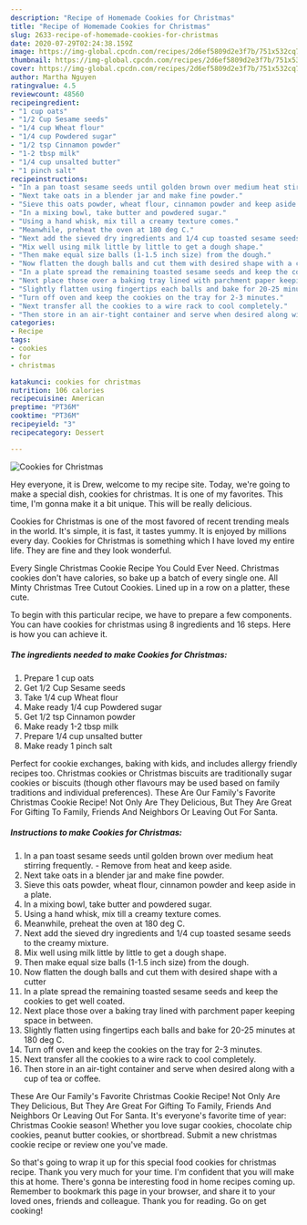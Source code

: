 ```yaml
---
description: "Recipe of Homemade Cookies for Christmas"
title: "Recipe of Homemade Cookies for Christmas"
slug: 2633-recipe-of-homemade-cookies-for-christmas
date: 2020-07-29T02:24:38.159Z
image: https://img-global.cpcdn.com/recipes/2d6ef5809d2e3f7b/751x532cq70/cookies-for-christmas-recipe-main-photo.jpg
thumbnail: https://img-global.cpcdn.com/recipes/2d6ef5809d2e3f7b/751x532cq70/cookies-for-christmas-recipe-main-photo.jpg
cover: https://img-global.cpcdn.com/recipes/2d6ef5809d2e3f7b/751x532cq70/cookies-for-christmas-recipe-main-photo.jpg
author: Martha Nguyen
ratingvalue: 4.5
reviewcount: 48560
recipeingredient:
- "1 cup oats"
- "1/2 Cup Sesame seeds"
- "1/4 cup Wheat flour"
- "1/4 cup Powdered sugar"
- "1/2 tsp Cinnamon powder"
- "1-2 tbsp milk"
- "1/4 cup unsalted butter"
- "1 pinch salt"
recipeinstructions:
- "In a pan toast sesame seeds until golden brown over medium heat stirring frequently.  Remove from heat and keep aside."
- "Next take oats in a blender jar and make fine powder."
- "Sieve this oats powder, wheat flour, cinnamon powder and keep aside in a plate."
- "In a mixing bowl, take butter and powdered sugar."
- "Using a hand whisk, mix till a creamy texture comes."
- "Meanwhile, preheat the oven at 180 deg C."
- "Next add the sieved dry ingredients and 1/4 cup toasted sesame seeds to the creamy mixture."
- "Mix well using milk little by little to get a dough shape."
- "Then make equal size balls (1-1.5 inch size) from the dough."
- "Now flatten the dough balls and cut them with desired shape with a cutter"
- "In a plate spread the remaining toasted sesame seeds and keep the cookies to get well coated."
- "Next place those over a baking tray lined with parchment paper keeping space in between."
- "Slightly flatten using fingertips each balls and bake for 20-25 minutes at 180 deg C."
- "Turn off oven and keep the cookies on the tray for 2-3 minutes."
- "Next transfer all the cookies to a wire rack to cool completely."
- "Then store in an air-tight container and serve when desired along with a cup of tea or coffee."
categories:
- Recipe
tags:
- cookies
- for
- christmas

katakunci: cookies for christmas 
nutrition: 106 calories
recipecuisine: American
preptime: "PT36M"
cooktime: "PT36M"
recipeyield: "3"
recipecategory: Dessert

---
```



![Cookies for Christmas](https://img-global.cpcdn.com/recipes/2d6ef5809d2e3f7b/751x532cq70/cookies-for-christmas-recipe-main-photo.jpg)

Hey everyone, it is Drew, welcome to my recipe site. Today, we're going to make a special dish, cookies for christmas. It is one of my favorites. This time, I'm gonna make it a bit unique. This will be really delicious.

Cookies for Christmas is one of the most favored of recent trending meals in the world. It's simple, it is fast, it tastes yummy. It is enjoyed by millions every day. Cookies for Christmas is something which I have loved my entire life. They are fine and they look wonderful.

Every Single Christmas Cookie Recipe You Could Ever Need. Christmas cookies don&#39;t have calories, so bake up a batch of every single one. All Minty Christmas Tree Cutout Cookies. Lined up in a row on a platter, these cute.


To begin with this particular recipe, we have to prepare a few components. You can have cookies for christmas using 8 ingredients and 16 steps. Here is how you can achieve it.

<!--inarticleads1-->

##### The ingredients needed to make Cookies for Christmas:

1. Prepare 1 cup oats
1. Get 1/2 Cup Sesame seeds
1. Take 1/4 cup Wheat flour
1. Make ready 1/4 cup Powdered sugar
1. Get 1/2 tsp Cinnamon powder
1. Make ready 1-2 tbsp milk
1. Prepare 1/4 cup unsalted butter
1. Make ready 1 pinch salt


Perfect for cookie exchanges, baking with kids, and includes allergy friendly recipes too. Christmas cookies or Christmas biscuits are traditionally sugar cookies or biscuits (though other flavours may be used based on family traditions and individual preferences). These Are Our Family&#39;s Favorite Christmas Cookie Recipe! Not Only Are They Delicious, But They Are Great For Gifting To Family, Friends And Neighbors Or Leaving Out For Santa. 

<!--inarticleads2-->

##### Instructions to make Cookies for Christmas:

1. In a pan toast sesame seeds until golden brown over medium heat stirring frequently.  - Remove from heat and keep aside.
1. Next take oats in a blender jar and make fine powder.
1. Sieve this oats powder, wheat flour, cinnamon powder and keep aside in a plate.
1. In a mixing bowl, take butter and powdered sugar.
1. Using a hand whisk, mix till a creamy texture comes.
1. Meanwhile, preheat the oven at 180 deg C.
1. Next add the sieved dry ingredients and 1/4 cup toasted sesame seeds to the creamy mixture.
1. Mix well using milk little by little to get a dough shape.
1. Then make equal size balls (1-1.5 inch size) from the dough.
1. Now flatten the dough balls and cut them with desired shape with a cutter
1. In a plate spread the remaining toasted sesame seeds and keep the cookies to get well coated.
1. Next place those over a baking tray lined with parchment paper keeping space in between.
1. Slightly flatten using fingertips each balls and bake for 20-25 minutes at 180 deg C.
1. Turn off oven and keep the cookies on the tray for 2-3 minutes.
1. Next transfer all the cookies to a wire rack to cool completely.
1. Then store in an air-tight container and serve when desired along with a cup of tea or coffee.


These Are Our Family&#39;s Favorite Christmas Cookie Recipe! Not Only Are They Delicious, But They Are Great For Gifting To Family, Friends And Neighbors Or Leaving Out For Santa. It&#39;s everyone&#39;s favorite time of year: Christmas Cookie season! Whether you love sugar cookies, chocolate chip cookies, peanut butter cookies, or shortbread. Submit a new christmas cookie recipe or review one you&#39;ve made. 

So that's going to wrap it up for this special food cookies for christmas recipe. Thank you very much for your time. I'm confident that you will make this at home. There's gonna be interesting food in home recipes coming up. Remember to bookmark this page in your browser, and share it to your loved ones, friends and colleague. Thank you for reading. Go on get cooking!

